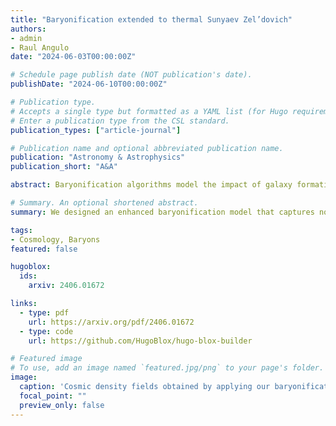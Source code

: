 ```yaml
---
title: "Baryonification extended to thermal Sunyaev Zel’dovich"
authors:
- admin
- Raul Angulo
date: "2024-06-03T00:00:00Z"

# Schedule page publish date (NOT publication's date).
publishDate: "2024-06-10T00:00:00Z"

# Publication type.
# Accepts a single type but formatted as a YAML list (for Hugo requirements).
# Enter a publication type from the CSL standard.
publication_types: ["article-journal"]

# Publication name and optional abbreviated publication name.
publication: "Astronomy & Astrophysics"
publication_short: "A&A"

abstract: Baryonification algorithms model the impact of galaxy formation and feedback on the matter field in gravity-only simulations by adopting physically motivated parametric prescriptions. In this paper, we extend these models to describe gas temperature and pressure, allowing for a self-consistent modelling of the thermal Sunyaev-Zel'dovich effect, weak gravitational lensing, and their cross-correlation, down to small scales. We validate our approach by showing that it can simultaneously reproduce the electron pressure, gas, stellar, and dark matter power spectra as measured in all BAHAMAS hydrodynamical simulations. Specifically, with only two additional free parameters, we can fit the electron pressure auto- and cross-power spectra at 10% while reproducing the suppression in the matter power spectrum induced by baryons at the per cent level, for different active galactic nuclei (AGN) feedback strengths in BAHAMAS. Furthermore, we reproduce BAHAMAS convergence and thermal Sunyaev Zel'dovich angular power spectra within 1% and 10% accuracy, respectively, down to ℓ = 5000. When used jointly with cosmological rescaling algorithms, the baryonification presented here allows for a fast and accurate exploration of cosmological and astrophysical scenarios. Therefore, it can be employed to create mock catalogues, lightcones, and large training sets for emulators aimed at interpreting forthcoming multi-wavelength observations of the large-scale structure of the Universe.

# Summary. An optional shortened abstract.
summary: We designed an enhanced baryonification model that captures not only how galaxy formation shapes matter but also how it heats and pressurizes gas — unlocking realistic predictions for lensing and the thermal Sunyaev-Zel’dovich effect. With just two extra parameters, it matches state-of-the-art hydrodynamical simulations at percent-level precision, paving the way for fast, accurate modeling of the Universe’s small-scale structure.

tags:
- Cosmology, Baryons
featured: false

hugoblox:
  ids:
    arxiv: 2406.01672

links:
  - type: pdf
    url: https://arxiv.org/pdf/2406.01672
  - type: code
    url: https://github.com/HugoBlox/hugo-blox-builder

# Featured image
# To use, add an image named `featured.jpg/png` to your page's folder. 
image:
  caption: 'Cosmic density fields obtained by applying our baryonification to an N-body simulation: dark matter, galaxies, bound gas in hydrostatic equilibrium, and gas ejected by AGN feedback'
  focal_point: ""
  preview_only: false
---
```

